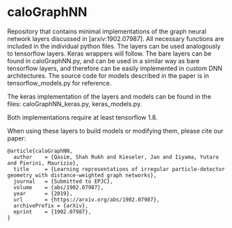 # caloGraphNN

Repository that contains minimal implementations of the graph neural network layers discussed in [arxiv:1902.07987].
All necessary functions are included in the individual python files. The layers can be used analogously to tensorflow layers. 
Keras wrappers will follow.
The bare layers can be found in caloGraphNN.py, and can be used in a similar way as bare tensorflow layers, and therefore can be easily implemented in custom DNN architectures.
The source code for models described in the paper is in tensorflow_models.py for reference.

The keras implementation of the layers and models can be found in the files: caloGraphNN_keras.py, keras_models.py.

Both implementations require at least tensorflow 1.8.

When using these layers to build models or modifying them, please cite our paper:

```
@article{caloGraphNN,
  author    = {Qasim, Shah Rukh and Kieseler, Jan and Iiyama, Yutaro and Pierini, Maurizio},
  title     = {Learning representations of irregular particle-detector geometry with distance-weighted graph networks},
  journal   = {Submitted to EPJC},
  volume    = {abs/1902.07987},
  year      = {2019},
  url       = {https://arxiv.org/abs/1902.07987},
  archivePrefix = {arXiv},
  eprint    = {1902.07987},
}
```
